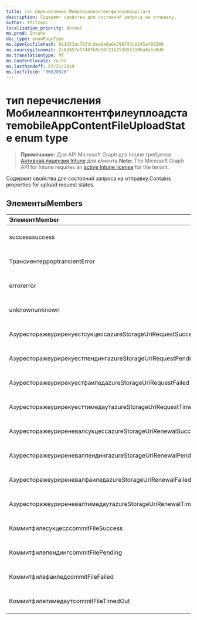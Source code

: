 ```yaml
---
title: тип перечисления Мобилеаппконтентфилеуплоадстате
description: Содержит свойства для состояний запроса на отправку.
author: tfitzmac
localization_priority: Normal
ms.prod: Intune
doc_type: enumPageType
ms.openlocfilehash: 911253ac7833cdea8ada0e796743c6245af88208
ms.sourcegitcommit: 2c62457e57467b8d50f21b255b553106a9a5d8d6
ms.translationtype: MT
ms.contentlocale: ru-RU
ms.lasthandoff: 07/31/2019
ms.locfileid: "36028926"
---
```

# <a name="mobileappcontentfileuploadstate-enum-type"></a><span data-ttu-id="12ca1-103">тип перечисления Мобилеаппконтентфилеуплоадстате</span><span class="sxs-lookup"><span data-stu-id="12ca1-103">mobileAppContentFileUploadState enum type</span></span>

> <span data-ttu-id="12ca1-104">**Примечание:** Для API Microsoft Graph для Intune требуется [Активная лицензия Intune](https://go.microsoft.com/fwlink/?linkid=839381) для клиента.</span><span class="sxs-lookup"><span data-stu-id="12ca1-104">**Note:** The Microsoft Graph API for Intune requires an [active Intune license](https://go.microsoft.com/fwlink/?linkid=839381) for the tenant.</span></span>

<span data-ttu-id="12ca1-105">Содержит свойства для состояний запроса на отправку.</span><span class="sxs-lookup"><span data-stu-id="12ca1-105">Contains properties for upload request states.</span></span>

## <a name="members"></a><span data-ttu-id="12ca1-106">Элементы</span><span class="sxs-lookup"><span data-stu-id="12ca1-106">Members</span></span>
|<span data-ttu-id="12ca1-107">Элемент</span><span class="sxs-lookup"><span data-stu-id="12ca1-107">Member</span></span>|<span data-ttu-id="12ca1-108">Значение</span><span class="sxs-lookup"><span data-stu-id="12ca1-108">Value</span></span>|<span data-ttu-id="12ca1-109">Описание</span><span class="sxs-lookup"><span data-stu-id="12ca1-109">Description</span></span>|
|:---|:---|:---|
|<span data-ttu-id="12ca1-110">success</span><span class="sxs-lookup"><span data-stu-id="12ca1-110">success</span></span>|<span data-ttu-id="12ca1-111">нуль</span><span class="sxs-lookup"><span data-stu-id="12ca1-111">0</span></span>|<span data-ttu-id="12ca1-112">Пока не задокументировано.</span><span class="sxs-lookup"><span data-stu-id="12ca1-112">Not yet documented</span></span>|
|<span data-ttu-id="12ca1-113">Трансиентеррор</span><span class="sxs-lookup"><span data-stu-id="12ca1-113">transientError</span></span>|<span data-ttu-id="12ca1-114">1,1</span><span class="sxs-lookup"><span data-stu-id="12ca1-114">1</span></span>|<span data-ttu-id="12ca1-115">Пока не задокументировано.</span><span class="sxs-lookup"><span data-stu-id="12ca1-115">Not yet documented</span></span>|
|<span data-ttu-id="12ca1-116">error</span><span class="sxs-lookup"><span data-stu-id="12ca1-116">error</span></span>|<span data-ttu-id="12ca1-117">2</span><span class="sxs-lookup"><span data-stu-id="12ca1-117">2</span></span>|<span data-ttu-id="12ca1-118">Пока не задокументировано.</span><span class="sxs-lookup"><span data-stu-id="12ca1-118">Not yet documented</span></span>|
|<span data-ttu-id="12ca1-119">unknown</span><span class="sxs-lookup"><span data-stu-id="12ca1-119">unknown</span></span>|<span data-ttu-id="12ca1-120">4</span><span class="sxs-lookup"><span data-stu-id="12ca1-120">3</span></span>|<span data-ttu-id="12ca1-121">Пока не задокументировано.</span><span class="sxs-lookup"><span data-stu-id="12ca1-121">Not yet documented</span></span>|
|<span data-ttu-id="12ca1-122">Азуресторажеурирекуестсукцесс</span><span class="sxs-lookup"><span data-stu-id="12ca1-122">azureStorageUriRequestSuccess</span></span>|<span data-ttu-id="12ca1-123">100</span><span class="sxs-lookup"><span data-stu-id="12ca1-123">100</span></span>|<span data-ttu-id="12ca1-124">Пока не задокументировано.</span><span class="sxs-lookup"><span data-stu-id="12ca1-124">Not yet documented</span></span>|
|<span data-ttu-id="12ca1-125">Азуресторажеурирекуестпендинг</span><span class="sxs-lookup"><span data-stu-id="12ca1-125">azureStorageUriRequestPending</span></span>|<span data-ttu-id="12ca1-126">101</span><span class="sxs-lookup"><span data-stu-id="12ca1-126">101</span></span>|<span data-ttu-id="12ca1-127">Пока не задокументировано.</span><span class="sxs-lookup"><span data-stu-id="12ca1-127">Not yet documented</span></span>|
|<span data-ttu-id="12ca1-128">Азуресторажеурирекуестфаилед</span><span class="sxs-lookup"><span data-stu-id="12ca1-128">azureStorageUriRequestFailed</span></span>|<span data-ttu-id="12ca1-129">102</span><span class="sxs-lookup"><span data-stu-id="12ca1-129">102</span></span>|<span data-ttu-id="12ca1-130">Пока не задокументировано.</span><span class="sxs-lookup"><span data-stu-id="12ca1-130">Not yet documented</span></span>|
|<span data-ttu-id="12ca1-131">Азуресторажеурирекуесттимедаут</span><span class="sxs-lookup"><span data-stu-id="12ca1-131">azureStorageUriRequestTimedOut</span></span>|<span data-ttu-id="12ca1-132">103</span><span class="sxs-lookup"><span data-stu-id="12ca1-132">103</span></span>|<span data-ttu-id="12ca1-133">Пока не задокументировано.</span><span class="sxs-lookup"><span data-stu-id="12ca1-133">Not yet documented</span></span>|
|<span data-ttu-id="12ca1-134">Азуресторажеуриреневалсукцесс</span><span class="sxs-lookup"><span data-stu-id="12ca1-134">azureStorageUriRenewalSuccess</span></span>|<span data-ttu-id="12ca1-135">200</span><span class="sxs-lookup"><span data-stu-id="12ca1-135">200</span></span>|<span data-ttu-id="12ca1-136">Пока не задокументировано.</span><span class="sxs-lookup"><span data-stu-id="12ca1-136">Not yet documented</span></span>|
|<span data-ttu-id="12ca1-137">Азуресторажеуриреневалпендинг</span><span class="sxs-lookup"><span data-stu-id="12ca1-137">azureStorageUriRenewalPending</span></span>|<span data-ttu-id="12ca1-138">201</span><span class="sxs-lookup"><span data-stu-id="12ca1-138">201</span></span>|<span data-ttu-id="12ca1-139">Пока не задокументировано.</span><span class="sxs-lookup"><span data-stu-id="12ca1-139">Not yet documented</span></span>|
|<span data-ttu-id="12ca1-140">Азуресторажеуриреневалфаилед</span><span class="sxs-lookup"><span data-stu-id="12ca1-140">azureStorageUriRenewalFailed</span></span>|<span data-ttu-id="12ca1-141">202</span><span class="sxs-lookup"><span data-stu-id="12ca1-141">202</span></span>|<span data-ttu-id="12ca1-142">Пока не задокументировано.</span><span class="sxs-lookup"><span data-stu-id="12ca1-142">Not yet documented</span></span>|
|<span data-ttu-id="12ca1-143">Азуресторажеуриреневалтимедаут</span><span class="sxs-lookup"><span data-stu-id="12ca1-143">azureStorageUriRenewalTimedOut</span></span>|<span data-ttu-id="12ca1-144">203</span><span class="sxs-lookup"><span data-stu-id="12ca1-144">203</span></span>|<span data-ttu-id="12ca1-145">Пока не задокументировано.</span><span class="sxs-lookup"><span data-stu-id="12ca1-145">Not yet documented</span></span>|
|<span data-ttu-id="12ca1-146">Коммитфилесукцесс</span><span class="sxs-lookup"><span data-stu-id="12ca1-146">commitFileSuccess</span></span>|<span data-ttu-id="12ca1-147">300</span><span class="sxs-lookup"><span data-stu-id="12ca1-147">300</span></span>|<span data-ttu-id="12ca1-148">Пока не задокументировано.</span><span class="sxs-lookup"><span data-stu-id="12ca1-148">Not yet documented</span></span>|
|<span data-ttu-id="12ca1-149">Коммитфилепендинг</span><span class="sxs-lookup"><span data-stu-id="12ca1-149">commitFilePending</span></span>|<span data-ttu-id="12ca1-150">301</span><span class="sxs-lookup"><span data-stu-id="12ca1-150">301</span></span>|<span data-ttu-id="12ca1-151">Пока не задокументировано.</span><span class="sxs-lookup"><span data-stu-id="12ca1-151">Not yet documented</span></span>|
|<span data-ttu-id="12ca1-152">Коммитфилефаилед</span><span class="sxs-lookup"><span data-stu-id="12ca1-152">commitFileFailed</span></span>|<span data-ttu-id="12ca1-153">302</span><span class="sxs-lookup"><span data-stu-id="12ca1-153">302</span></span>|<span data-ttu-id="12ca1-154">Пока не задокументировано.</span><span class="sxs-lookup"><span data-stu-id="12ca1-154">Not yet documented</span></span>|
|<span data-ttu-id="12ca1-155">Коммитфилетимедаут</span><span class="sxs-lookup"><span data-stu-id="12ca1-155">commitFileTimedOut</span></span>|<span data-ttu-id="12ca1-156">303</span><span class="sxs-lookup"><span data-stu-id="12ca1-156">303</span></span>|<span data-ttu-id="12ca1-157">Пока не задокументировано.</span><span class="sxs-lookup"><span data-stu-id="12ca1-157">Not yet documented</span></span>|



